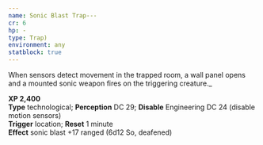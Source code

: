 ```yaml
---
name: Sonic Blast Trap---
cr: 6
hp: -
type: Trap)
environment: any
statblock: true
---
```


When sensors detect movement in the trapped room, a wall panel opens and a mounted sonic weapon fires on the triggering creature._

**XP 2,400**  
**Type** technological; **Perception** DC 29; **Disable** Engineering DC 24 (disable motion sensors)  
**Trigger** location; **Reset** 1 minute  
**Effect** sonic blast +17 ranged (6d12 So, deafened)
